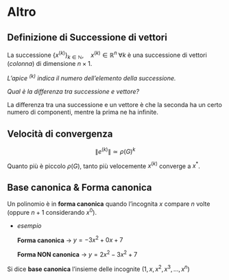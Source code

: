 # Altro

## Definizione di Successione di vettori

La successione $\{ x^{(k)}\}_{k \in \mathbb N}, \quad x^{(k)} \in \mathbb R^n \; \forall k$ è una successione di vettori (*colonna*) di dimensione $n \times 1$.

*L’apice $^{(k)}$ indica il numero dell’elemento della successione.* 

*Qual è la differenza tra successione e vettore?*

La differenza tra una successione e un vettore è che la seconda ha un certo numero di componenti, mentre la prima ne ha infinite.

## Velocità di convergenza

$$
\lVert e^{(k)} \lVert \simeq \rho (G)^k
$$

Quanto più è piccolo $\rho(G)$, tanto più velocemente $x^{(k)}$ converge a $x^*$.

## Base canonica & Forma canonica

Un polinomio è in **forma canonica** quando l’incognita $x$ compare $n$ volte (oppure $n+1$ considerando $x^0$).

- *esempio*
    
    **Forma canonica** → $y = -3x^2 + 0x + 7$
    
    **Forma NON canonica** → $y = 2x^2-3x^2 + 7$
    

Si dice **base canonica** l’insieme delle incognite $(1, x, x^2, x^3, \dots, x^n)$